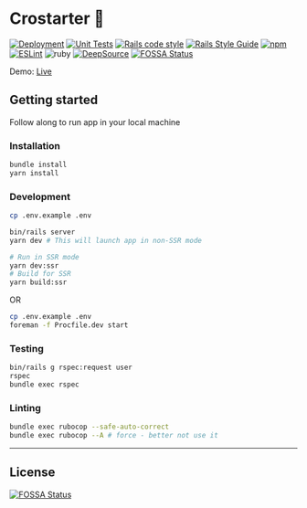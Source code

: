 # Crostarter 🎉

[![Deployment][deploy-image]][deploy-url] [![Unit Tests][rspec-image]][rspec-url] [![Rails code style][rubocop-code-style-image]][rubocop-code-style-url] [![Rails Style Guide][rails-code-style-image]][rails-code-style-url]
[![npm][npm-image]][npm-url] [![ESLint][eslint-image]][eslint-url]
![ruby][ruby-version] [![DeepSource][deepsource-image]][deepsource-url]
[![FOSSA Status](https://app.fossa.com/api/projects/git%2Bgithub.com%2Flakshmaji%2Fcrostarter.svg?type=shield)](https://app.fossa.com/projects/git%2Bgithub.com%2Flakshmaji%2Fcrostarter?ref=badge_shield)

Demo: [Live](https://crostarter.fly.dev/)

## Getting started

Follow along to run app in your local machine

### Installation

```bash
bundle install
yarn install
```

### Development

```bash
cp .env.example .env

bin/rails server
yarn dev # This will launch app in non-SSR mode

# Run in SSR mode
yarn dev:ssr
# Build for SSR
yarn build:ssr
```

OR

```bash
cp .env.example .env
foreman -f Procfile.dev start
```

### Testing

```bash
bin/rails g rspec:request user
rspec
bundle exec rspec
```

### Linting

```bash
bundle exec rubocop --safe-auto-correct
bundle exec rubocop --A # force - better not use it
```

---

[deploy-image]: https://github.com/lakshmaji/kickstarter/actions/workflows/deployment.yml/badge.svg?branch=main
[deploy-url]: https://github.com/lakshmaji/kickstarter/actions/workflows/deployment.yml
[rspec-image]: https://github.com/lakshmaji/kickstarter/actions/workflows/spec.yml/badge.svg?branch=main
[rspec-url]: https://github.com/lakshmaji/kickstarter/actions/workflows/spec.yml
[rubocop-code-style-image]: https://img.shields.io/badge/code_style-rubocop-brightgreen.svg
[rubocop-code-style-url]: https://github.com/rubocop/rubocop-rails
[rails-code-style-image]: https://img.shields.io/badge/code_style-community-brightgreen.svg
[rails-code-style-url]: https://rails.rubystyle.guide
[npm-image]: https://img.shields.io/npm/v/eslint-config-standard.svg
[npm-url]: https://npmjs.org/package/eslint-config-standard
[eslint-image]: https://badges.aleen42.com/src/eslint.svg
[eslint-url]: https://eslint.org/
[ruby-version]: https://img.shields.io/badge/ruby-3.1+-ruby.svg?colorA=99004d&colorB=cc0066
[deepsource-image]: https://deepsource.io/gh/lakshmaji/crostarter.svg/?label=active+issues&show_trend=true&token=1iscn-MF5vlAmvh7Nzs1mvHd
[deepsource-url]: https://deepsource.io/gh/lakshmaji/crostarter/?ref=repository-badge


## License
[![FOSSA Status](https://app.fossa.com/api/projects/git%2Bgithub.com%2Flakshmaji%2Fcrostarter.svg?type=large)](https://app.fossa.com/projects/git%2Bgithub.com%2Flakshmaji%2Fcrostarter?ref=badge_large)